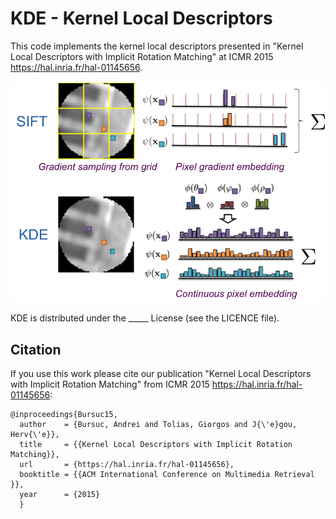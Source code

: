 # KDE - Kernel Local Descriptors

This code implements the kernel local descriptors presented in "Kernel Local Descriptors with Implicit Rotation Matching" at ICMR 2015 <https://hal.inria.fr/hal-01145656>. 

<img src="imgs/kde_teaser.png"/>

KDE is distributed under the _____ License (see the LICENCE file).


## Citation

If you use this work please cite our publication  "Kernel Local Descriptors with Implicit Rotation Matching" from ICMR 2015 <https://hal.inria.fr/hal-01145656>: 

```
@inproceedings{Bursuc15,
  author    = {Bursuc, Andrei and Tolias, Giorgos and J{\'e}gou, Herv{\'e}},
  title     = {{Kernel Local Descriptors with Implicit Rotation Matching}},
  url       = {https://hal.inria.fr/hal-01145656},
  booktitle = {{ACM International Conference on Multimedia Retrieval }},
  year      = {2015}
  }
```
